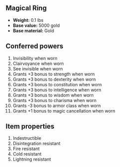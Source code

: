 ## Magical Ring

- **Weight:** 0.1 lbs
- **Base value:** 5000 gold
- **Base material:** Gold

## Conferred powers

1. Invisibility when worn
2. Clairvoyance when worn
3. See invisible when worn
4. Grants +3 bonus to strength when worn
5. Grants +3 bonus to dexterity when worn
6. Grants +3 bonus to constitution when worn
7. Grants +3 bonus to intelligence when worn
8. Grants +3 bonus to wisdom when worn
9. Grants +3 bonus to charisma when worn
10. Grants -3 bonus to armor class when worn
11. Grants +1 bonus to magic cancellation when worn

## Item properties

1. Indestructible
2. Disintegration resistant
3. Fire resistant
4. Cold resistant
5. Lightning resistant
